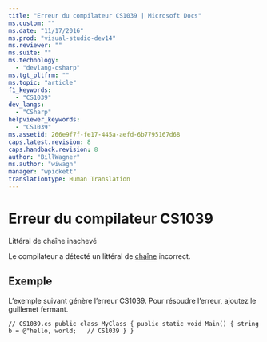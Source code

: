 ```yaml
---
title: "Erreur du compilateur CS1039 | Microsoft Docs"
ms.custom: ""
ms.date: "11/17/2016"
ms.prod: "visual-studio-dev14"
ms.reviewer: ""
ms.suite: ""
ms.technology: 
  - "devlang-csharp"
ms.tgt_pltfrm: ""
ms.topic: "article"
f1_keywords: 
  - "CS1039"
dev_langs: 
  - "CSharp"
helpviewer_keywords: 
  - "CS1039"
ms.assetid: 266e9f7f-fe17-445a-aefd-6b7795167d68
caps.latest.revision: 8
caps.handback.revision: 8
author: "BillWagner"
ms.author: "wiwagn"
manager: "wpickett"
translationtype: Human Translation
---
```

# Erreur du compilateur CS1039
Littéral de chaîne inachevé  
  
 Le compilateur a détecté un littéral de [chaîne](../../csharp/language-reference/keywords/string.md) incorrect.  
  
## Exemple  
 L’exemple suivant génère l’erreur CS1039. Pour résoudre l’erreur, ajoutez le guillemet fermant.  
  
```  
// CS1039.cs public class MyClass { public static void Main() { string b = @"hello, world;   // CS1039 } }  
```